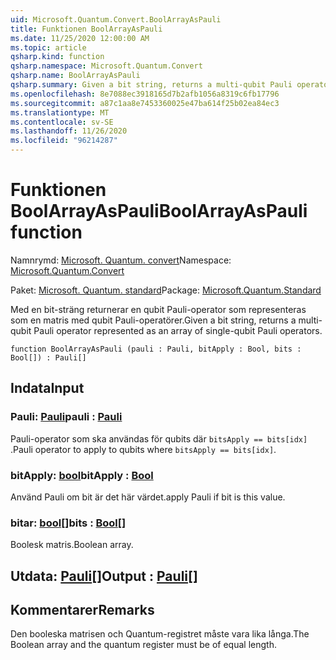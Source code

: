 ```yaml
---
uid: Microsoft.Quantum.Convert.BoolArrayAsPauli
title: Funktionen BoolArrayAsPauli
ms.date: 11/25/2020 12:00:00 AM
ms.topic: article
qsharp.kind: function
qsharp.namespace: Microsoft.Quantum.Convert
qsharp.name: BoolArrayAsPauli
qsharp.summary: Given a bit string, returns a multi-qubit Pauli operator represented as an array of single-qubit Pauli operators.
ms.openlocfilehash: 8e7088ec3918165d7b2afb1056a8319c6fb17796
ms.sourcegitcommit: a87c1aa8e7453360025e47ba614f25b02ea84ec3
ms.translationtype: MT
ms.contentlocale: sv-SE
ms.lasthandoff: 11/26/2020
ms.locfileid: "96214287"
---
```

# <a name="boolarrayaspauli-function"></a><span data-ttu-id="21588-102">Funktionen BoolArrayAsPauli</span><span class="sxs-lookup"><span data-stu-id="21588-102">BoolArrayAsPauli function</span></span>

<span data-ttu-id="21588-103">Namnrymd: [Microsoft. Quantum. convert](xref:Microsoft.Quantum.Convert)</span><span class="sxs-lookup"><span data-stu-id="21588-103">Namespace: [Microsoft.Quantum.Convert](xref:Microsoft.Quantum.Convert)</span></span>

<span data-ttu-id="21588-104">Paket: [Microsoft. Quantum. standard](https://nuget.org/packages/Microsoft.Quantum.Standard)</span><span class="sxs-lookup"><span data-stu-id="21588-104">Package: [Microsoft.Quantum.Standard](https://nuget.org/packages/Microsoft.Quantum.Standard)</span></span>


<span data-ttu-id="21588-105">Med en bit-sträng returnerar en qubit Pauli-operator som representeras som en matris med qubit Pauli-operatörer.</span><span class="sxs-lookup"><span data-stu-id="21588-105">Given a bit string, returns a multi-qubit Pauli operator represented as an array of single-qubit Pauli operators.</span></span>

```qsharp
function BoolArrayAsPauli (pauli : Pauli, bitApply : Bool, bits : Bool[]) : Pauli[]
```


## <a name="input"></a><span data-ttu-id="21588-106">Indata</span><span class="sxs-lookup"><span data-stu-id="21588-106">Input</span></span>

### <a name="pauli--pauli"></a><span data-ttu-id="21588-107">Pauli: [Pauli](xref:microsoft.quantum.lang-ref.pauli)</span><span class="sxs-lookup"><span data-stu-id="21588-107">pauli : [Pauli](xref:microsoft.quantum.lang-ref.pauli)</span></span>

<span data-ttu-id="21588-108">Pauli-operator som ska användas för qubits där `bitsApply == bits[idx]` .</span><span class="sxs-lookup"><span data-stu-id="21588-108">Pauli operator to apply to qubits where `bitsApply == bits[idx]`.</span></span>


### <a name="bitapply--bool"></a><span data-ttu-id="21588-109">bitApply: [bool](xref:microsoft.quantum.lang-ref.bool)</span><span class="sxs-lookup"><span data-stu-id="21588-109">bitApply : [Bool](xref:microsoft.quantum.lang-ref.bool)</span></span>

<span data-ttu-id="21588-110">Använd Pauli om bit är det här värdet.</span><span class="sxs-lookup"><span data-stu-id="21588-110">apply Pauli if bit is this value.</span></span>


### <a name="bits--bool"></a><span data-ttu-id="21588-111">bitar: [bool](xref:microsoft.quantum.lang-ref.bool)[]</span><span class="sxs-lookup"><span data-stu-id="21588-111">bits : [Bool](xref:microsoft.quantum.lang-ref.bool)[]</span></span>

<span data-ttu-id="21588-112">Boolesk matris.</span><span class="sxs-lookup"><span data-stu-id="21588-112">Boolean array.</span></span>



## <a name="output--pauli"></a><span data-ttu-id="21588-113">Utdata: [Pauli](xref:microsoft.quantum.lang-ref.pauli)[]</span><span class="sxs-lookup"><span data-stu-id="21588-113">Output : [Pauli](xref:microsoft.quantum.lang-ref.pauli)[]</span></span>



## <a name="remarks"></a><span data-ttu-id="21588-114">Kommentarer</span><span class="sxs-lookup"><span data-stu-id="21588-114">Remarks</span></span>

<span data-ttu-id="21588-115">Den booleska matrisen och Quantum-registret måste vara lika långa.</span><span class="sxs-lookup"><span data-stu-id="21588-115">The Boolean array and the quantum register must be of equal length.</span></span>